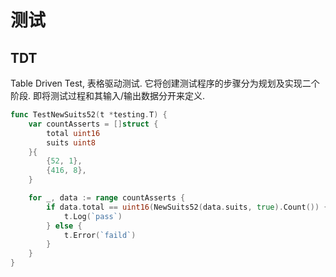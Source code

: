 # 测试

## TDT
Table Driven Test, 表格驱动测试.
它将创建测试程序的步骤分为规划及实现二个阶段. 即将测试过程和其输入/输出数据分开来定义.

```go
func TestNewSuits52(t *testing.T) {
	var countAsserts = []struct {
		total uint16
		suits uint8
	}{
		{52, 1},
		{416, 8},
	}

	for _, data := range countAsserts {
		if data.total == uint16(NewSuits52(data.suits, true).Count()) {
			t.Log(`pass`)
		} else {
			t.Error(`faild`)
		}
	}
}

```